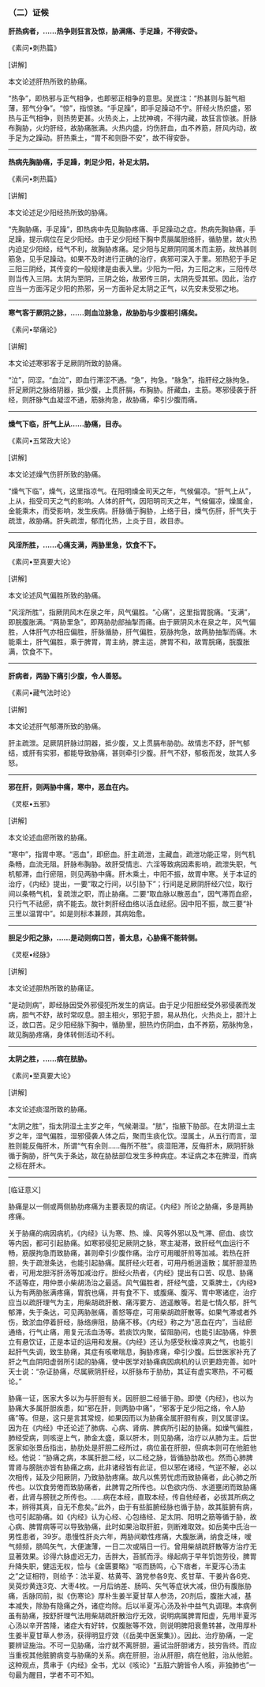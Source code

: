 ### （二）证候

**肝热病者，……热争则狂言及惊，胁满痛、手足躁，不得安卧。**

​《素问•刺热篇》

[讲解]

本文论述肝热所致的胁痛。

“热争”，即热邪与正气相争，也即邪正相争的意思。吴崑注：“热甚则与脏气相薄，邪气分争”。“惊”，指惊骇。“手足躁”，即手足躁动不宁。肝经火热炽盛，邪热与正气相争，则热势更甚。火热炎上，上扰神魂，不得内藏，故狂言惊骇。肝脉布胸胁，火灼肝经，故胁痛胀满。火热内盛，灼伤肝血，血不养筋，肝风内动，故手足为之躁动。肝热乘土，“胃不和则卧不安”，故不得安卧。

* * *

**热病先胸胁痛，手足躁，刺足少阳，补足太阴。**

​《素问•刺热篇》

[讲解]

本文论述足少阳经热所致的胁痛。

“先胸胁痛，手足躁”，即热病中先见胸胁疼痛、手足躁动之症。热病先胸胁痛，手足躁，提示病位在足少阳经。由于足少阳经下胸中贯膈属胆络肝，循胁里，故火热内迫足少阳经，经气不利，故胸胁疼痛。足少阳与足厥阴同属木而主筋，故热甚则筋急，见手足躁动。如果不及时进行正确的治疗，病邪可深入于里。邪热犯于手足三阳三阴经，其传变的一般规律是由表入里。少阳为一阳，为三阳之末，三阳传尽则当传入三阴。太阴为至阴，三阴之始，故邪传三阴，太阴先受其邪。因此，治疗应当一方面泻足少阳的热邪，另一方面补足太阴之正气，以先安未受邪之地。

* * *

**寒气客于厥阴之脉，……则血泣脉急，故胁肋与少腹相引痛矣。**

​《素问•举痛论》

[讲解]

本文论述寒邪客于足厥阴所致的胁痛。

“泣”，同涩。“血泣”，即血行滞涩不通。“急”，拘急。“脉急”，指肝经之脉拘急。肝足厥阴之脉络阴器，抵少腹，上贯肝膈，布胸胁。肝藏血，主筋。寒邪侵袭于肝经，则肝脉气血凝涩不通，筋脉拘急，故胁痛，牵引少腹而痛。

* * *

**燥气下临，肝气上从……胁痛，目赤。**

​《素问•五常政大论》

[讲解]

本文论述燥气伤肝所致的胁痛。

“燥气下临”，燥气，这里指凉气。在阳明燥金司天之年，气候偏凉。“肝气上从”，上从，指受司天之气的影响。人体的肝气，因阳明司天之年，气候偏凉，燥属金，金能乘木，而受影响，发生疾病。肝脉循于胸胁，上络于目，燥气伤肝，肝气失于疏泄，故胁痛。肝失疏泄，郁而化热，上炎于目，故目赤。

* * *

**风淫所胜，……心痛支满，两胁里急，饮食不下。**

​《素问•至真要大论》

[讲解]

本文论述风气偏胜所致的胁痛。

“风淫所胜”，指厥阴风木在泉之年，风气偏胜。“心痛”，这里指胃脘痛。“支满”，即脘腹胀满。“两胁里急”，即两胁肋部抽掣而痛。由于厥阴风木在泉之年，风气偏胜，人体肝气亦相应偏胜，肝脉循胁，肝气偏胜，筋脉拘急，故两胁抽掣而痛。木能乘土，肝气偏胜，乘于脾胃，胃主纳，脾主运，脾胃不和，故胃脘痛，脘腹胀满，饮食不下。

* * *

**肝病者，两胁下痛引少腹，令人善怒。**

​《素问•藏气法时论》

[讲解]

本文论述肝气郁滞所致的胁痛。

肝主疏泄。足厥阴肝脉过阴器，抵少腹，又上贯膈布胁肋。故情志不舒，肝气郁结，或肝有实邪，都能导致胁痛，甚则牵引少腹。肝气不舒，郁极而发，故其人多怒。

* * *

**邪在肝，则两胁中痛，寒中，恶血在内。**

​《灵枢•五邪》

[讲解]

本文论述血瘀所致的胁痛。

“寒中”，指胃中寒。“恶血”，即瘀血。肝主疏泄，主藏血，疏泄功能正常，则气机条畅，血流无阻。肝脉布胸胁。故肝受情志、六淫等致病因素影响，疏泄失职，气机郁滞，血行瘀阻，则见两胁中痛。肝木乘土，中阳不振，故胃中寒。关于本证的治疗，《内经》提出，一要“取之行间，以引胁下”；行间是足厥阴肝经穴位，取行间以条畅气机，复疏泄之职，而止胁痛。二要“取血脉以散恶血”，因气滞而血瘀，只行气不祛瘀，病不能去。故针刺肝经血络以活血祛瘀。因中阳不振，故三要“补三里以温胃中”。如是则标本兼顾，其病始愈。

* * *

**胆足少阳之脉，……是动则病口苦，善太息，心胁痛不能转侧。**

​《灵枢•经脉》

[讲解]

本文论述胆热所致的胁痛证。

“是动则病”，即经脉因受外邪侵犯所发生的病证。由于足少阳胆经受外邪侵袭而发病，胆气不舒，故时常叹息。胆主相火，邪犯于胆，易从热化，火热炎上，胆汁上泛，故口苦。足少阳经脉下胸中，循胁里，胆热灼伤阴血，血不养筋，筋脉拘急，故见胸胁疼痛，身体转侧活动不利。

* * *

**太阴之胜，……病在胠胁。**

​《素问•至真要大论》

[讲解]

本文论述痰湿所致的胁痛。

“太阴之胜”，指太阴湿土主岁之年，气候潮湿。“胠”，指腋下胁部。在太阴湿土主岁之年，湿气偏胜，湿邪侵袭人体之后，聚而生痰化饮。湿属土，从五行而言，湿胜则能反侮肝木，所谓“气有余则……侮所不胜”。痰湿阻滞，反侮肝木，厥阴肝脉循于胸胁，肝气失于条达，故在胁胠部位发生多种病症。本证病之本在脾湿，而病之标在肝木。

* * *

[临证意义]

胁痛是以一侧或两侧胁肋疼痛为主要表现的病证。《内经》所论之胁痛，多是两胁疼痛。

关于胁痛的病因病机，《内经》认为寒、热、燥、风等外邪以及气滞、瘀血、痰饮等内因，都可引起胁痛。如寒邪侵犯足厥阴之脉，寒主凝滞，致肝经气血运行不畅，筋膜拘急而致胁痛，甚则牵引少腹作痛。治疗可用暖肝煎等加减。若热在肝胆，失于疏泄条达，也能引起胁痛。属肝经火旺者，可用丹栀逍遥散；属肝胆湿热者，可用龙胆泻肝汤等加减治疗。胆经火热者，《内经》提出有口苦、叹息、胁痛不适等症，用仲景小柴胡汤治之最适。风气偏胜者，肝经气盛，又乘脾土，《内经》认为有两胁胀满疼痛，胃脘也痛，并有食不下、或腹痛、腹泻、胃中寒诸症，治疗应当以疏肝理气为主，用柴胡疏肝散、痛泻要方、逍遥散等。若是七情久郁，肝气郁滞，失于条达，可见两胁胀痛，善怒等症，可用柴胡疏肝散等。如果气滞或者外伤，致淤血停着肝经，脉络痹阻，胁痛不移。《内经》称之为“恶血在内”，当祛瘀通络，行气止痛，用复元活血汤等。若痰饮内聚，留阻胁间，也能引起胁痛，仲景立有悬饮证，正是本证的运用和发展。《内经》还认为感受秋燥凉爽之气，也能引起肝气失调，致生胁痛，其症有咳嗽喘息，胸胁疼痛，牵引少腹。后世医家补充了肝之气血阴阳虚弱所引起的胁痛，使中医学对胁痛病因病机的认识更趋完善。如叶天士说：“杂证胁痛，尽属厥阴肝经，以肝脉布于胁肋，其证有虚实寒热，不可概论。”

胁痛一证，医家大多以为与肝胆有关。因肝胆二经循于胁。即使《内经》，也以为胁痛大多属肝胆疾患，如“邪在肝，则两胁中痛”，“邪客于足少阳之络，令人胁痛”等。但是，这只是言其常规，如果因而以为胁痛全属肝胆有疾，则又属谬误。因为在《内经》中还论述了肺病、心病、肾病、脾病所引起的胁痛。如燥气偏胜，肺经受病，则咳逆上气，肺金太盛，乘以肝木，则见胁痛，治疗以从肺为主。后世医家如张景岳指出，胁肋处是肝胆二经所过，病位虽在肝胆，但病本则可在他脏他经。他说：“胁痛之病，本属肝胆二经，以二经之脉，皆循胁肋故也。然而心肺脾胃肾与膀胱亦皆有胁痛之病，此非诸经皆有此证，但以邪在诸经，气逆不解，必以次相传，延及少阳厥阴，乃致胁肋疼痛。故凡以焦劳忧虑而致胁痛者，此心肺之所传也。以饮食劳倦而致胁痛者，此脾胃之所传也。以色欲内伤、水道壅闭而致胁痛者，此肾与膀胱之所传也。……病在本经，直取本经，传自他经者，必拔其所病之本，辨得其真，自无不愈矣。”此外，由于有些脏腑经脉也循于胁，故其脏腑有病，也可引起胁痛。如《内经》认为心经、心包络经、足太阴、阳明之筋等循于胁，故心病、脾胃病等可以导致胁痛，此时如果治取肝脏，则断难取效。如岳美中氏治一男性患者，39岁。患慢性肝炎六年，两胁间歇性疼痛，大腹胀满，纳食乏味，嗳气频频，肠鸣矢气，大便溏薄，一日二次或隔日一行。曾用柴胡疏肝散等方治疗无显著效果。诊得六脉虚迟无力，舌胖大，苔腻而浮。缘起病于早年饥饱劳役，脾胃升降失职，健运无权，恰与《金匮要略》“呕而肠鸣，心下痞者，半夏泻心汤主之”之证相符，则给予：法半夏、枯黄芩、潞党参各9克、炙甘草、干姜片各6克、吴萸炒黄连3克、大枣4枚。一月后纳差、肠鸣、矢气等症状大减，但仍有腹胀胁痛，舌脉同前，拟《伤寒论》厚朴生姜半夏甘草人参汤，20剂后，腹胀大减，基本减失，除胁有隐痛之外，诸症均除。后以半夏泻心汤及补中益气丸调理。本病例虽有胁痛，按舒肝理气法用柴胡疏肝散治疗无效，说明病属脾胃阳虚，先用半夏泻心汤以辛开苦降，诸症大有好转，仅腹胀等不效，则说明脾阳衰惫转甚，改用厚朴生姜半夏甘草人参汤，获得明显疗效（《岳美中医案集》）。因此、治疗胁痛，一定要辨证施治。不可一见胁痛，治疗就不离肝胆，遍试治肝胆诸方，技穷告终。而应当重视其他脏腑病变与胁痛的关系。病在肝胆，治从肝胆，病在他脏，治从他脏。这种观点，贯串于《内经》全书，尤以《咳论》“五脏六腑皆令人咳，非独肺也”一句最为醒目，学者不可不知。

